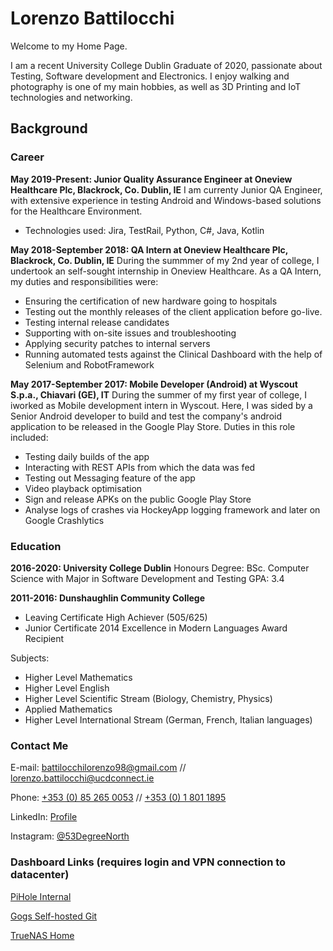 # Lorenzo Battilocchi

Welcome to my Home Page. 

I am a recent University College Dublin Graduate of 2020, passionate about Testing, Software development and Electronics. I enjoy walking and photography is one of my main hobbies, as well as 3D Printing and IoT technologies and networking.

## Background

### Career

**May 2019-Present: Junior Quality Assurance Engineer at Oneview Healthcare Plc, 
Blackrock, Co. Dublin, IE** 
I am currenty Junior QA Engineer, with extensive experience in testing Android and Windows-based solutions for the Healthcare Environment. 
* Technologies used: Jira, TestRail, Python, C#, Java, Kotlin

**May 2018-September 2018: QA Intern at Oneview Healthcare Plc,
Blackrock, Co. Dublin, IE**
During the summmer of my 2nd year of college, I undertook an self-sought internship in Oneview Healthcare. As a QA Intern, my duties and responsibilities were:
* Ensuring the certification of new hardware going to hospitals 
* Testing out the monthly releases of the client application before go-live.
* Testing internal release candidates
* Supporting with on-site issues and troubleshooting
* Applying security patches to internal servers
* Running automated tests against the Clinical Dashboard with the help of Selenium and RobotFramework

**May 2017-September 2017: Mobile Developer (Android) at Wyscout S.p.a.,
Chiavari (GE), IT**
During the summer of my first year of college, I iworked as Mobile development intern in Wyscout. Here, I was sided by a Senior Android developer  to build and test the company's android application to be released in the Google Play Store. Duties in this role included:
* Testing daily builds of the app
* Interacting with REST APIs from which the data was fed
* Testing out Messaging feature of the app
* Video playback optimisation
* Sign and release APKs on the public Google Play Store
* Analyse logs of crashes via HockeyApp logging framework and later on Google Crashlytics

### Education

**2016-2020: University College Dublin**
Honours Degree: BSc. Computer Science with Major in Software Development and Testing
GPA: 3.4

**2011-2016: Dunshaughlin Community College**
* Leaving Certificate High Achiever (505/625)
* Junior Certificate 2014 Excellence in Modern Languages Award Recipient

Subjects: 
* Higher Level Mathematics
* Higher Level English
* Higher Level Scientific Stream (Biology, Chemistry, Physics)
* Applied Mathematics
* Higher Level International Stream (German, French, Italian languages)

### Contact Me

E-mail: [battilocchilorenzo98@gmail.com](mailto:battilocchilorenzo98@gmail.com) // [lorenzo.battilocchi@ucdconnect.ie](mailto:lorenzo.battilocchi@ucdconnect.ie)

Phone: [+353 (0) 85 265 0053](tel:00353852650053) // [+353 (0) 1 801 1895](tel:0035318011895)

LinkedIn: [Profile](https://www.linkedin.com/in/lorenzo-battilocchi-197888104/)

Instagram: [@53DegreeNorth](https://www.instagram.com/53degreenorth/)

### Dashboard Links (requires login and VPN connection to datacenter)

[PiHole Internal](http://192.168.0.11/admin/)

[Gogs Self-hosted Git](http://79.97.18.50:3000)

[TrueNAS Home](http://79.97.18.50:46)

